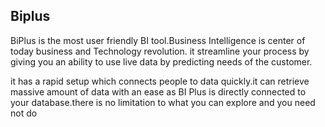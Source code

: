## Biplus
BiPlus is the most user friendly BI tool.Business Intelligence is center of today business and Technology revolution. it streamline your process by giving you an ability to use live data by predicting needs of the customer.

it has a rapid setup which connects people to data quickly.it can retrieve massive amount of data with an ease as BI Plus is directly connected to your database.there is no limitation to what you can explore and you need not do
<!--stackedit_data:
eyJoaXN0b3J5IjpbMTMyNzM1MDc2MV19
-->